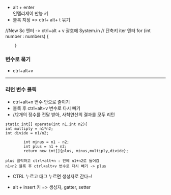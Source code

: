 - alt + enter<br>
  인텔리제이 만능 키<br>
- 블록 지정 => ctrl+ alt+ t 묶기

//New Sc 엔터 -> ctrl+alt + v 괄호에 System.in
//        단축키 iter 엔터
for (int number : numbers) {

        }
### 변수로 묶기
- ctrl+alt+v
---
### 리턴 변수 클릭 
- ctrl+alt+n 변수 안으로 줄이기
- 블록 후 ctrl+alt+v 변수로 다시 빼기
- //2개의 정수를 전달 받아, 사칙연산의 결과를 모두 리턴
```
static int[] operate(int n1,int n2){
int multiply = n1*n2;
int divide = n1/n2;

        int minus = n1 - n2;
        int plus = n1 + n2;
        return new int[]{plus, minus,multiply,divide};
        
plus 클릭하고 ctrl+alt+n : 안에 n1+n2로 들어감
n1+n2 블록 후 ctrl+alt+v 변수로 다시 빼기 -> plus

```
- CTRL 누르고 태그 누르면 생성자로 간다~!

- alt + insert 키 => 생성자, gatter, setter
